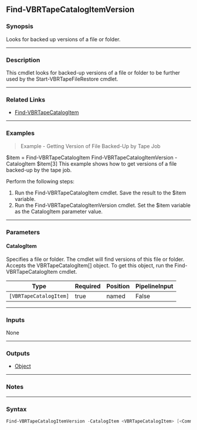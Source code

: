 Find-VBRTapeCatalogItemVersion
------------------------------

### Synopsis
Looks for backed up versions of a file or folder.

---

### Description

This cmdlet looks for backed-up versions of a file or folder to be further used by the Start-VBRTapeFileRestore cmdlet.

---

### Related Links
* [Find-VBRTapeCatalogItem](Find-VBRTapeCatalogItem)

---

### Examples
> Example - Getting Version of File Backed-Up by Tape Job

$item = Find-VBRTapeCatalogItem 
Find-VBRTapeCatalogItemVersion -CatalogItem $item[3]
This example shows how to get versions of a file backed-up by the tape job.

Perform the following steps:
1. Run the Find-VBRTapeCatalogItem cmdlet. Save the result to the $item variable.
2. Run the Find-VBRTapeCatalogItemVersion cmdlet. Set the $item variable as the CatalogItem parameter value.

---

### Parameters
#### **CatalogItem**
Specifies a file or folder. The cmdlet will find versions of this file or folder. Accepts the VBRTapeCatalogItem[] object. To get this object, run the Find-VBRTapeCatalogItem cmdlet.

|Type                  |Required|Position|PipelineInput|
|----------------------|--------|--------|-------------|
|`[VBRTapeCatalogItem]`|true    |named   |False        |

---

### Inputs
None

---

### Outputs
* [Object](https://learn.microsoft.com/en-us/dotnet/api/System.Object)

---

### Notes

---

### Syntax
```PowerShell
Find-VBRTapeCatalogItemVersion -CatalogItem <VBRTapeCatalogItem> [<CommonParameters>]
```
